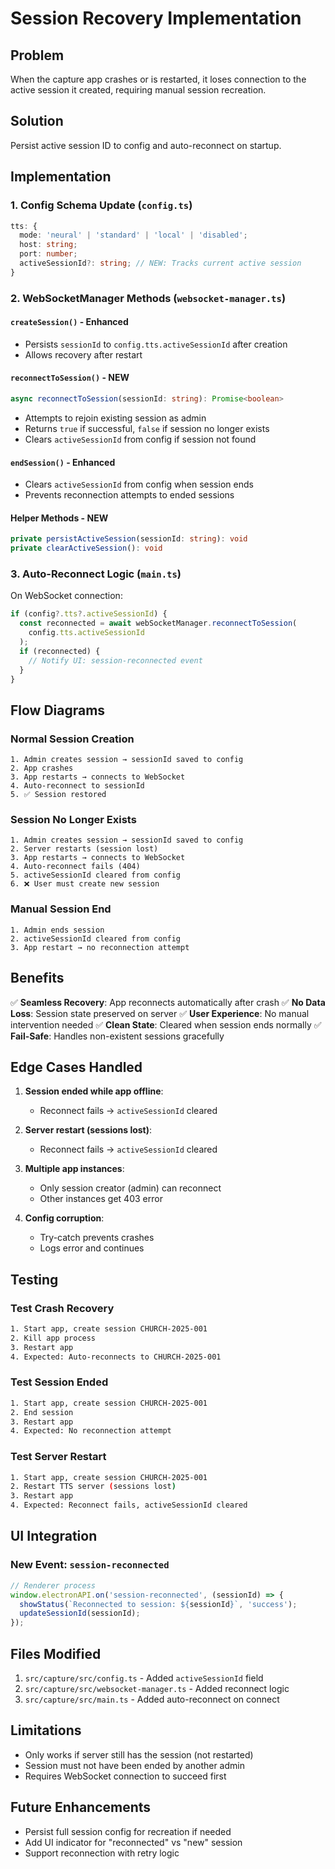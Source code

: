 # Session Recovery Implementation

## Problem
When the capture app crashes or is restarted, it loses connection to the active session it created, requiring manual session recreation.

## Solution
Persist active session ID to config and auto-reconnect on startup.

## Implementation

### 1. Config Schema Update (`config.ts`)
```typescript
tts: {
  mode: 'neural' | 'standard' | 'local' | 'disabled';
  host: string;
  port: number;
  activeSessionId?: string; // NEW: Tracks current active session
}
```

### 2. WebSocketManager Methods (`websocket-manager.ts`)

#### `createSession()` - Enhanced
- Persists `sessionId` to `config.tts.activeSessionId` after creation
- Allows recovery after restart

#### `reconnectToSession()` - NEW
```typescript
async reconnectToSession(sessionId: string): Promise<boolean>
```
- Attempts to rejoin existing session as admin
- Returns `true` if successful, `false` if session no longer exists
- Clears `activeSessionId` from config if session not found

#### `endSession()` - Enhanced
- Clears `activeSessionId` from config when session ends
- Prevents reconnection attempts to ended sessions

#### Helper Methods - NEW
```typescript
private persistActiveSession(sessionId: string): void
private clearActiveSession(): void
```

### 3. Auto-Reconnect Logic (`main.ts`)

On WebSocket connection:
```typescript
if (config?.tts?.activeSessionId) {
  const reconnected = await webSocketManager.reconnectToSession(
    config.tts.activeSessionId
  );
  if (reconnected) {
    // Notify UI: session-reconnected event
  }
}
```

## Flow Diagrams

### Normal Session Creation
```
1. Admin creates session → sessionId saved to config
2. App crashes
3. App restarts → connects to WebSocket
4. Auto-reconnect to sessionId
5. ✅ Session restored
```

### Session No Longer Exists
```
1. Admin creates session → sessionId saved to config
2. Server restarts (session lost)
3. App restarts → connects to WebSocket
4. Auto-reconnect fails (404)
5. activeSessionId cleared from config
6. ❌ User must create new session
```

### Manual Session End
```
1. Admin ends session
2. activeSessionId cleared from config
3. App restart → no reconnection attempt
```

## Benefits

✅ **Seamless Recovery**: App reconnects automatically after crash
✅ **No Data Loss**: Session state preserved on server
✅ **User Experience**: No manual intervention needed
✅ **Clean State**: Cleared when session ends normally
✅ **Fail-Safe**: Handles non-existent sessions gracefully

## Edge Cases Handled

1. **Session ended while app offline**: 
   - Reconnect fails → `activeSessionId` cleared

2. **Server restart (sessions lost)**:
   - Reconnect fails → `activeSessionId` cleared

3. **Multiple app instances**:
   - Only session creator (admin) can reconnect
   - Other instances get 403 error

4. **Config corruption**:
   - Try-catch prevents crashes
   - Logs error and continues

## Testing

### Test Crash Recovery
```bash
1. Start app, create session CHURCH-2025-001
2. Kill app process
3. Restart app
4. Expected: Auto-reconnects to CHURCH-2025-001
```

### Test Session Ended
```bash
1. Start app, create session CHURCH-2025-001
2. End session
3. Restart app
4. Expected: No reconnection attempt
```

### Test Server Restart
```bash
1. Start app, create session CHURCH-2025-001
2. Restart TTS server (sessions lost)
3. Restart app
4. Expected: Reconnect fails, activeSessionId cleared
```

## UI Integration

### New Event: `session-reconnected`
```javascript
// Renderer process
window.electronAPI.on('session-reconnected', (sessionId) => {
  showStatus(`Reconnected to session: ${sessionId}`, 'success');
  updateSessionId(sessionId);
});
```

## Files Modified

1. `src/capture/src/config.ts` - Added `activeSessionId` field
2. `src/capture/src/websocket-manager.ts` - Added reconnect logic
3. `src/capture/src/main.ts` - Added auto-reconnect on connect

## Limitations

- Only works if server still has the session (not restarted)
- Session must not have been ended by another admin
- Requires WebSocket connection to succeed first

## Future Enhancements

- Persist full session config for recreation if needed
- Add UI indicator for "reconnected" vs "new" session
- Support reconnection with retry logic
